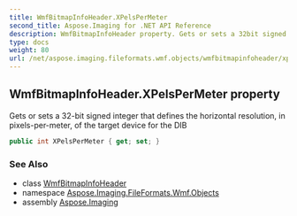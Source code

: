 ```yaml
---
title: WmfBitmapInfoHeader.XPelsPerMeter
second_title: Aspose.Imaging for .NET API Reference
description: WmfBitmapInfoHeader property. Gets or sets a 32bit signed integer that defines the horizontal resolution in pixelspermeter of the target device for the DIB
type: docs
weight: 80
url: /net/aspose.imaging.fileformats.wmf.objects/wmfbitmapinfoheader/xpelspermeter/
---
```

## WmfBitmapInfoHeader.XPelsPerMeter property

Gets or sets a 32-bit signed integer that defines the horizontal resolution, in pixels-per-meter, of the target device for the DIB

```csharp
public int XPelsPerMeter { get; set; }
```

### See Also

* class [WmfBitmapInfoHeader](../)
* namespace [Aspose.Imaging.FileFormats.Wmf.Objects](../../wmfbitmapinfoheader/)
* assembly [Aspose.Imaging](../../../)


